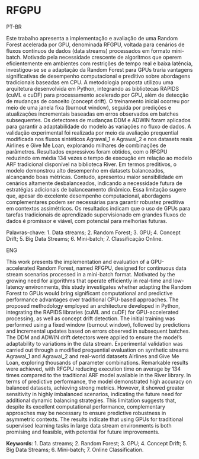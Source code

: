 # RFGPU

PT-BR 

Este trabalho apresenta a implementação e avaliação de uma Random Forest acelerada por GPU, denominada RFGPU, voltada para cenários de fluxos contínuos de dados (data streams) processados em formato mini-batch. Motivado pela necessidade crescente de algoritmos que operem eficientemente em ambientes com restrições de tempo real e baixa latência, investigou-se se a adaptação da Random Forest para GPUs traria vantagens significativas de desempenho computacional e preditivo sobre abordagens tradicionais baseadas em CPU. A metodologia proposta utilizou uma arquitetura desenvolvida em Python, integrando as bibliotecas RAPIDS (cuML e cuDF) para processamento acelerado por GPU, além de detecção de mudanças de conceito (concept drift). O treinamento inicial ocorreu por meio de uma janela fixa (burnout window), seguida por predições e atualizações incrementais baseadas em erros observados em batches subsequentes. Os detectores de mudanças DDM e ADWIN foram aplicados para garantir a adaptabilidade do modelo às variações no fluxo de dados. A validação experimental foi realizada por meio da avaliação prequential modificada nos fluxos sintéticos Agrawal_1 e Agrawal_2 e nos datasets reais Airlines e Give Me Loan, explorando milhares de combinações de parâmetros. Resultados expressivos foram obtidos, com o RFGPU reduzindo em média 134 vezes o tempo de execução em relação ao modelo ARF tradicional disponível na biblioteca River. Em termos preditivos, o modelo demonstrou alto desempenho em datasets balanceados, alcançando boas métricas. Contudo, apresentou maior sensibilidade em cenários altamente desbalanceados, indicando a necessidade futura de estratégias adicionais de balanceamento dinâmico. Essa limitação sugere que, apesar do excelente desempenho computacional, abordagens complementares podem ser necessárias para garantir robustez preditiva em contextos assimétricos. Os resultados indicam que o uso de GPUs para tarefas tradicionais de aprendizado supervisionado em grandes fluxos de dados é promissor e viável, com potencial para melhorias futuras.

Palavras-chave: 1. Data streams; 2. Random Forest; 3. GPU; 4. Concept Drift; 5. Big Data Streams; 6. Mini-batch; 7. Classificação Online.

ENG

This work presents the implementation and evaluation of a GPU-accelerated Random Forest, named RFGPU, designed for continuous data stream scenarios processed in a mini-batch format. Motivated by the growing need for algorithms that operate efficiently in real-time and low-latency environments, this study investigates whether adapting the Random Forest to GPUs would bring significant computational and predictive performance advantages over traditional CPU-based approaches. The proposed methodology employed an architecture developed in Python, integrating the RAPIDS libraries (cuML and cuDF) for GPU-accelerated processing, as well as concept drift detection. The initial training was performed using a fixed window (burnout window), followed by predictions and incremental updates based on errors observed in subsequent batches. The DDM and ADWIN drift detectors were applied to ensure the model’s adaptability to variations in the data stream. Experimental validation was carried out through a modified prequential evaluation on synthetic streams Agrawal_1 and Agrawal_2 and real-world datasets Airlines and Give Me Loan, exploring thousands of parameter combinations. Remarkable results were achieved, with RFGPU reducing execution time on average by 134 times compared to the traditional ARF model available in the River library. In terms of predictive performance, the model demonstrated high accuracy on balanced datasets, achieving strong metrics. However, it showed greater sensitivity in highly imbalanced scenarios, indicating the future need for additional dynamic balancing strategies. This limitation suggests that, despite its excellent computational performance, complementary approaches may be necessary to ensure predictive robustness in asymmetric contexts. The results indicate that using GPUs for traditional supervised learning tasks in large data stream environments is both promising and feasible, with potential for future improvements.

**Keywords**: 1. Data streams; 2. Random Forest; 3. GPU; 4. Concept Drift; 5. Big Data Streams; 6. Mini-batch; 7. Online Classification.
